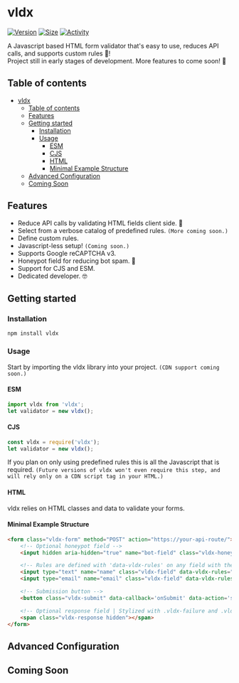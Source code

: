 # vldx
[![Version](https://img.shields.io/npm/v/vldx.svg?style=for-the-badge)](https://www.npmjs.com/package/vldx)
[![Size](https://img.shields.io/bundlephobia/min/vldx?style=for-the-badge)](https://www.npmjs.com/package/vldx)
[![Activity](https://img.shields.io/github/last-commit/svey-xyz/vldx/master?style=for-the-badge)](https://github.com/svey-xyz/vldx)

A Javascript based HTML form validator that's easy to use, reduces API calls, and supports custom rules 📑!<br>
Project still in early stages of development. More features to come soon! 🚀

## Table of contents

- [vldx](#vldx)
	- [Table of contents](#table-of-contents)
	- [Features](#features)
	- [Getting started](#getting-started)
		- [Installation](#installation)
		- [Usage](#usage)
			- [ESM](#esm)
			- [CJS](#cjs)
			- [HTML](#html)
			- [Minimal Example Structure](#minimal-example-structure)
	- [Advanced Configuration](#advanced-configuration)
	- [Coming Soon](#coming-soon)

## Features
- Reduce API calls by validating HTML fields client side. 🥳
- Select from a verbose catalog of predefined rules. `(More coming soon.)`
- Define custom rules.
- Javascript-less setup! `(Coming soon.)`
- Supports Google reCAPTCHA v3. 
- Honeypot field for reducing bot spam. 🤖
- Support for CJS and ESM.
- Dedicated developer. 🤓

## Getting started
### Installation
```shell
npm install vldx
```
### Usage
Start by importing the vldx library into your project. `(CDN support coming soon.)`
#### ESM
```js
import vldx from 'vldx';
let validator = new vldx();
```
#### CJS
```js
const vldx = require('vldx');
let validator = new vldx();
```

If you plan on only using predefined rules this is all the Javascript that is required. `(Future versions of vldx won't even require this step, and will rely only on a CDN script tag in your HTML.)`

#### HTML
vldx relies on HTML classes and data to validate your forms.

#### Minimal Example Structure
```HTML
<form class="vldx-form" method="POST" action="https://your-api-route/">
	<!-- Optional honeypot field -->
    <input hidden aria-hidden="true" name="bot-field" class="vldx-honeypot"/>

	<!-- Rules are defined with 'data-vldx-rules' on any field with the class 'vldx-field' -->
	<input type="text" name="name" class="vldx-field" data-vldx-rules="required" />
	<input type="email" name="email" class="vldx-field" data-vldx-rules="email|required" />

	<!-- Submission button -->
	<button class="vldx-submit" data-callback='onSubmit' data-action='submit'></button>

	<!-- Optional response field | Stylized with .vldx-failure and .vldx-success classes -->
	<span class="vldx-response hidden"></span>
</form>
```

## Advanced Configuration

## Coming Soon